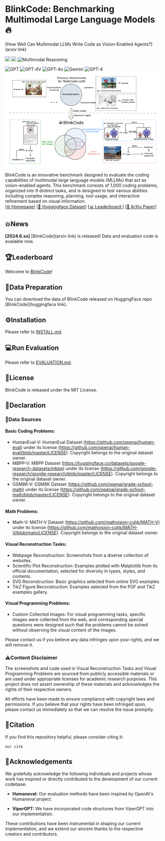 # BlinkCode: Benchmarking Multimodal Large Language Models🔥

[How Well Can Multimodal LLMs Write Code as Vision-Enabled Agents?](arxiv link)

![](https://img.shields.io/badge/Task-Code--Generation-red) 
![](https://img.shields.io/badge/Task-Visual--Programming-red) 
![Multimodal Reasoning](https://img.shields.io/badge/Task-Multi--Modal-red) 

![GPT](https://img.shields.io/badge/Model-GPT-green) 
![GPT-4V](https://img.shields.io/badge/Model-Claude-green)
![GPT-4o](https://img.shields.io/badge/Model-LLava-green)
![Gemini](https://img.shields.io/badge/Model-Gemini-green)
![GPT-4](https://img.shields.io/badge/Model-Qwen-green) 
 <img src="figs/BlinkCode.png" width = "600"  alt="图片名称" align=center />
 
BlinkCode is an innovative benchmark designed to evaluate the coding capabilities of multimodal large language models (MLLMs) that act as vision-enabled agents. This benchmark consists of 1,000 coding problems, organized into 9 distinct tasks, and is designed to test various abilities including complex reasoning, planning, tool usage, and interactive refinement based on visual information.  
[[🌐 Homepage](https://mathvision-cuhk.github.io/)] [[🤗 Huggingface Dataset](https://huggingface.co/datasets/MathLLMs/MathVision)] [[📊 Leaderboard ](https://mathvision-cuhk.github.io/#leaderboard )]  [[📖 ArXiv Paper](https://arxiv.org/pdf/2402.14804.pdf)]

## 💥News
**[2024.6.xx]** [BlinkCode](arxiv link) is released! Data and evaluation code is available now.

## 🏆Leaderboard
Welcome to [BlinkCode](https://huggingface.co/spaces/AILab-CVC/SEED-Bench_Leaderboard)!

## 🤗Data Preparation

You can download the data of BlinkCode released on HuggingFace repo [BlinkCode](huggingface link).

## ⚙️Installation

Please refer to [INSTALL.md](INSTALL.md).

## 💻Run Evaluation

Please refer to [EVALUATION.md](EVALUATION.md).

## 📜License
BlinkCode is released under the MIT License.

## 📢Declaration
### 📂Data Sources 
#### Basic Coding Problems:
- HumanEval-V: HumanEval Dataset (https://github.com/openai/human-eval) under its license (https://github.com/openai/human-eval/blob/master/LICENSE). Copyright belongs to the original dataset owner.
- MBPP-V: MBPP Dataset (https://huggingface.co/datasets/google-research-datasets/mbpp) under its license (https://github.com/google-research/google-research/blob/master/LICENSE). Copyright belongs to the original dataset owner.
- GSM8K-V: GSM8K Dataset (https://github.com/openai/grade-school-math) under its license (https://github.com/openai/grade-school-math/blob/master/LICENSE). Copyright belongs to the original dataset owner.

#### Math Problems:

- Math-V: MATH-V Dataset (https://github.com/mathvision-cuhk/MATH-V) under its license (https://github.com/mathvision-cuhk/MATH-V/blob/main/LICENSE). Copyright belongs to the original dataset owner.

#### Visual Reconstruction Tasks:

- Webpage Reconstruction: Screenshots from a diverse collection of websites.
- Scientific Plot Reconstruction: Examples plotted with Matplotlib from its official documentation, selected for diversity in types, styles, and contents.
- SVG Reconstruction: Basic graphics selected from online SVG examples.
- TikZ Figure Reconstruction: Examples selected from the PGF and TikZ examples gallery.

#### Visual Programming Problems:

- Custom Collected Images: For visual programming tasks, specific images were collected from the web, and corresponding special questions were designed such that the problems cannot be solved without observing the visual content of the images.

Please contact us if you believe any data infringes upon your rights, and we will remove it.

### ⚠️Content Disclaimer
The screenshots and code used in Visual Reconstruction Tasks and Visual Programming Problems are sourced from publicly accessible materials or are used under appropriate licenses for academic research purposes. This project does not assert ownership of these materials and acknowledges the rights of their respective owners.

All efforts have been made to ensure compliance with copyright laws and permissions. If you believe that your rights have been infringed upon, please contact us immediately so that we can resolve the issue promptly.

## 📝Citation
If you find this repository helpful, please consider citing it:
```
our cite
```
## 🙏Acknowledgements

We gratefully acknowledge the following individuals and projects whose work has inspired or directly contributed to the development of our current codebase:

- **Humaneval:** Our evaluation methods have been inspired by OpenAI's Humaneval project.

- **ViperGPT:** We have incorporated code structures from ViperGPT into our implementation.

These contributions have been instrumental in shaping our current implementation, and we extend our sincere thanks to the respective creators and contributors.